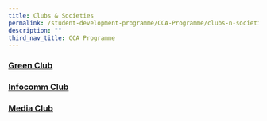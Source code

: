 ```yaml
---
title: Clubs & Societies
permalink: /student-development-programme/CCA-Programme/clubs-n-societies/
description: ""
third_nav_title: CCA Programme
---
```

### [Green Club](/cca-programme/Clubs-and-Societies/green-club/)
### [Infocomm Club](/cca-programme/Clubs-and-Societies/infocomm-club/)
### [Media Club](/cca-programme/Clubs-and-Societies/media-club/)